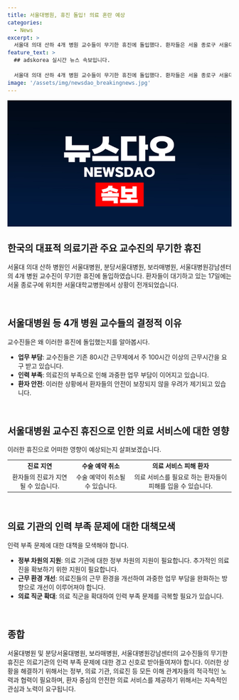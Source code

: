 ```yaml
---
title: 서울대병원, 휴진 돌입! 의료 혼란 예상
categories:
  - News
excerpt: >
  서울대 의대 산하 4개 병원 교수들이 무기한 휴진에 돌입했다. 환자들은 서울 종로구 서울대학교병원에서 대기 중.
feature_text: >
  ## adskorea 실시간 뉴스 속보입니다.

  서울대 의대 산하 4개 병원 교수들이 무기한 휴진에 돌입했다. 환자들은 서울 종로구 서울대학교병원에서 대기 중.
image: '/assets/img/newsdao_breakingnews.jpg'
---
```


<p><img src="/assets/img/newsdao_breakingnews.jpg" alt="adskorea 속보" /></p>

<h2 data-ke-size="size26">한국의 대표적 의료기관 주요 교수진의 무기한 휴진</h2>

<p>서울대 의대 산하 병원인 서울대병원, 분당서울대병원, 보라매병원, 서울대병원강남센터의 4개 병원 교수진이 무기한 휴진에 돌입하였습니다. 환자들이 대기하고 있는 17일에는 서울 종로구에 위치한 서울대학교병원에서 상황이 전개되었습니다.</p>

<p data-ke-size="size16">&nbsp;</p>

<h2 data-ke-size="size24">서울대병원 등 4개 병원 교수들의 결정적 이유</h2>

<p>교수진들은 왜 이러한 휴진에 돌입했는지를 알아봅시다.</p>

<ul>
  <li><b>업무 부담</b>: 교수진들은 기존 80시간 근무제에서 주 100시간 이상의 근무시간을 요구 받고 있습니다.</li>
  <li><b>인력 부족</b>: 의료진의 부족으로 인해 과중한 업무 부담이 이어지고 있습니다.</li>
  <li><b>환자 안전</b>: 이러한 상황에서 환자들의 안전이 보장되지 않을 우려가 제기되고 있습니다.</li>
</ul>

<p data-ke-size="size16">&nbsp;</p>

<h2 data-ke-size="size24">서울대병원 교수진 휴진으로 인한 의료 서비스에 대한 영향</h2>

<p>이러한 휴진으로 어떠한 영향이 예상되는지 살펴보겠습니다.</p>

<table>
  <tr>
    <td style="text-align: center; height: 17px;"><b>진료 지연</b></td>
    <td style="text-align: center; height: 17px;"><b>수술 예약 취소</b></td>
    <td style="text-align: center; height: 17px;"><b>의료 서비스 피해 환자</b></td>
  </tr>
  <tr>
    <td style="text-align: center; height: 17px;">환자들의 진료가 지연될 수 있습니다.</td>
    <td style="text-align: center; height: 17px;">수술 예약이 취소될 수 있습니다.</td>
    <td style="text-align: center; height: 17px;">의료 서비스를 필요로 하는 환자들이 피해를 입을 수 있습니다.</td>
  </tr>
</table>

<p data-ke-size="size16">&nbsp;</p>

<h2 data-ke-size="size24">의료 기관의 인력 부족 문제에 대한 대책모색</h2>

<p>인력 부족 문제에 대한 대책을 모색해야 합니다.</p>

<ul>
  <li><b>정부 차원의 지원</b>: 의료 기관에 대한 정부 차원의 지원이 필요합니다. 추가적인 의료진을 확보하기 위한 지원이 필요합니다.</li>
  <li><b>근무 환경 개선</b>: 의료진들의 근무 환경을 개선하여 과중한 업무 부담을 완화하는 방향으로 개선이 이루어져야 합니다.</li>
  <li><b>의료 직군 확대</b>: 의료 직군을 확대하여 인력 부족 문제를 극복할 필요가 있습니다.</li>
</ul>

<p data-ke-size="size16">&nbsp;</p>

<h2 data-ke-size="size24">종합</h2>

<p>서울대병원 및 분당서울대병원, 보라매병원, 서울대병원강남센터의 교수진들의 무기한 휴진은 의료기관의 인력 부족 문제에 대한 경고 신호로 받아들여져야 합니다. 이러한 상황을 해결하기 위해서는 정부, 의료 기관, 의료진 등 모든 이해 관계자들의 적극적인 노력과 협력이 필요하며, 환자 중심의 안전한 의료 서비스를 제공하기 위해서는 지속적인 관심과 노력이 요구됩니다.</p>

